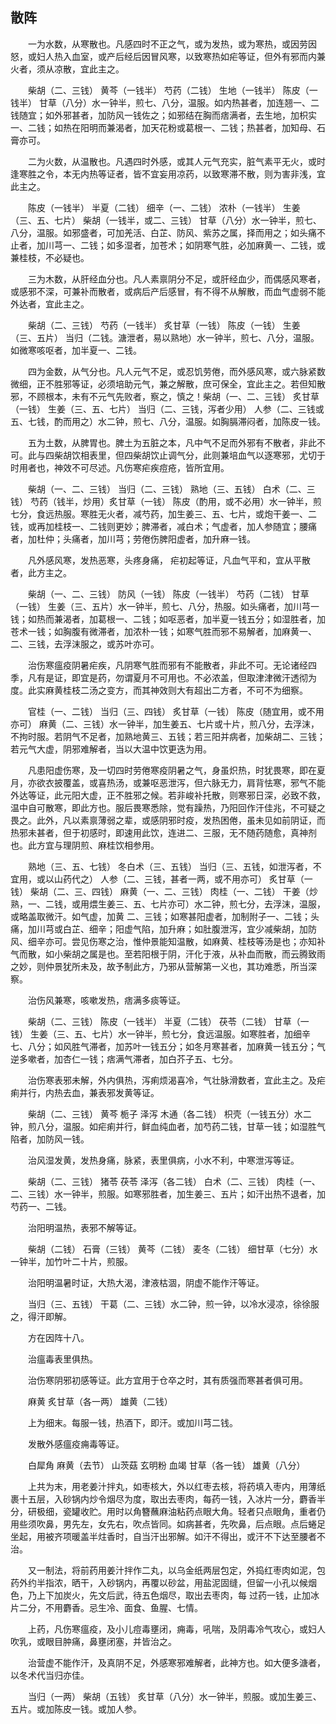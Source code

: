 ## 散阵


&emsp;&emsp;一为水数，从寒散也。凡感四时不正之气，或为发热，或为寒热，或因劳因怒，或妇人热入血室，或产后经后因冒风寒，以致寒热如疟等证，但外有邪而内兼火者，须从凉散，宜此主之。

&emsp;&emsp;柴胡（二、三钱） 黄芩（一钱半） 芍药（二钱） 生地（一钱半） 陈皮（一钱半） 甘草（八分）水一钟半，煎七、八分，温服。如内热甚者，加连翘一、二钱随宜；如外邪甚者，加防风一钱佐之；如邪结在胸而痞满者，去生地，加枳实一、二钱；如热在阳明而兼渴者，加天花粉或葛根一、二钱；热甚者，加知母、石膏亦可。

&emsp;&emsp;二为火数，从温散也。凡遇四时外感，或其人元气充实，脏气素平无火，或时逢寒胜之令，本无内热等证者，皆不宜妄用凉药，以致寒滞不散，则为害非浅，宜此主之。

&emsp;&emsp;陈皮（一钱半） 半夏（二钱） 细辛（一、二钱） 浓朴（一钱半） 生姜（三、五、七片） 柴胡（一钱半，或二、三钱） 甘草（八分）水一钟半，煎七、八分，温服。如邪盛者，可加羌活、白芷、防风、紫苏之属，择而用之；如头痛不止者，加川芎一、二钱；如多湿者，加苍术；如阴寒气胜，必加麻黄一、二钱，或兼桂枝，不必疑也。

&emsp;&emsp;三为木数，从肝经血分也。凡人素禀阴分不足，或肝经血少，而偶感风寒者，或感邪不深，可兼补而散者，或病后产后感冒，有不得不从解散，而血气虚弱不能外达者，宜此主之。

&emsp;&emsp;柴胡（二、三钱） 芍药（一钱半） 炙甘草（一钱） 陈皮（一钱） 生姜（三、五片） 当归（二钱。溏泄者，易以熟地）水一钟半，煎七、八分，温服。如微寒咳呕者，加半夏一、二钱。

&emsp;&emsp;四为金数，从气分也。凡人元气不足，或忍饥劳倦，而外感风寒，或六脉紧数微细，正不胜邪等证，必须培助元气，兼之解散，庶可保全，宜此主之。若但知散邪，不顾根本，未有不元气先败者，察之，慎之！柴胡（一、二、三钱） 炙甘草（一钱） 生姜（三、五、七片） 当归（二、三钱，泻者少用） 人参（二、三钱或五、七钱，酌而用之）水二钟，煎七、八分，温服。如胸膈滞闷者，加陈皮一钱。

&emsp;&emsp;五为土数，从脾胃也。脾土为五脏之本，凡中气不足而外邪有不散者，非此不可。此与四柴胡饮相表里，但四柴胡饮止调气分，此则兼培血气以逐寒邪，尤切于时用者也，神效不可尽述。凡伤寒疟疾痘疮，皆所宜用。

&emsp;&emsp;柴胡（一、二、三钱） 当归（二、三钱） 熟地（三、五钱） 白术（二、三钱） 芍药（钱半，炒用）炙甘草（一钱） 陈皮（酌用，或不必用）水一钟半，煎七分，食远热服。寒胜无火者，减芍药，加生姜三、五、七片，或炮干姜一、二钱，或再加桂枝一、二钱则更妙；脾滞者，减白术；气虚者，加人参随宜；腰痛者，加杜仲；头痛者，加川芎；劳倦伤脾阳虚者，加升麻一钱。

&emsp;&emsp;凡外感风寒，发热恶寒，头疼身痛， 疟初起等证，凡血气平和，宜从平散者，此方主之。

&emsp;&emsp;柴胡（一、二、三钱） 防风（一钱） 陈皮（一钱半） 芍药（二钱） 甘草（一钱） 生姜（三、五片）水一钟半，煎七、八分，热服。如头痛者，加川芎一钱；如热而兼渴者，加葛根一、二钱；如呕恶者，加半夏一钱五分；如湿胜者，加苍术一钱；如胸腹有微滞者，加浓朴一钱；如寒气胜而邪不易解者，加麻黄一、二、三钱，去浮沫服之，或苏叶亦可。

&emsp;&emsp;治伤寒瘟疫阴暑疟疾，凡阴寒气胜而邪有不能散者，非此不可。无论诸经四季，凡有是证，即宜是药，勿谓夏月不可用也。不必浓盖，但取津津微汗透彻为度。此实麻黄桂枝二汤之变方，而其神效则大有超出二方者，不可不为细察。

&emsp;&emsp;官桂（一、二钱） 当归（三、四钱） 炙甘草（一钱） 陈皮（随宜用，或不用亦可） 麻黄（二、三钱）水一钟半，加生姜五、七片或十片，煎八分，去浮沫，不拘时服。若阴气不足者，加熟地黄三、五钱；若三阳并病者，加柴胡二、三钱；若元气大虚，阴邪难解者，当以大温中饮更迭为用。

&emsp;&emsp;凡患阳虚伤寒，及一切四时劳倦寒疫阴暑之气，身虽炽热，时犹畏寒，即在夏月，亦欲衣披覆盖，或喜热汤，或兼呕恶泄泻，但六脉无力，肩背怯寒，邪气不能外达等证，此元阳大虚，正不胜邪之候。若非峻补托散，则寒邪日深，必致不救，温中自可散寒，即此方也。服后畏寒悉除，觉有躁热，乃阳回作汗佳兆，不可疑之畏之。此外，凡以素禀薄弱之辈，或感阴邪时疫，发热困倦，虽未见如前阴证，而热邪未甚者，但于初感时，即速用此饮，连进二、三服，无不随药随愈，真神剂也。此方宜与理阴煎、麻桂饮相参用。

&emsp;&emsp;熟地（三、五、七钱） 冬白术（三、五钱） 当归（三、五钱，如泄泻者，不宜用，或以山药代之） 人参（二、三钱，甚者一两，或不用亦可） 炙甘草（一钱） 柴胡（二、三、四钱） 麻黄（一、二、三钱） 肉桂（一、二钱） 干姜（炒熟，一、二钱，或用煨生姜三、五、七片亦可）水二钟，煎七分，去浮沫，温服，或略盖取微汗。如气虚，加黄 二、三钱；如寒甚阳虚者，加制附子一、二钱；头痛，加川芎或白芷、细辛；阳虚气陷，加升麻；如肚腹泄泻，宜少减柴胡，加防风、细辛亦可。尝见伤寒之治，惟仲景能知温散，如麻黄、桂枝等汤是也；亦知补气而散，如小柴胡之属是也。至若阳根于阴，汗化于液，从补血而散，而云腾致雨之妙，则仲景犹所未及，故予制此方，乃邪从营解第一义也，其功难悉，所当深察。

&emsp;&emsp;治伤风兼寒，咳嗽发热，痞满多痰等证。

&emsp;&emsp;柴胡（二、三钱） 陈皮（一钱半） 半夏（二钱） 茯苓（二钱） 甘草（一钱） 生姜（三、五、七片）水一钟半，煎七分，食远温服。如寒胜者，加细辛七、八分；如风胜气滞者，加苏叶一钱五分；如冬月寒甚者，加麻黄一钱五分；气逆多嗽者，加杏仁一钱；痞满气滞者，加白芥子五、七分。

&emsp;&emsp;治伤寒表邪未解，外内俱热，泻痢烦渴喜冷，气壮脉滑数者，宜此主之。及疟痢并行，内热去血，兼表邪发黄等证。

&emsp;&emsp;柴胡（二、三钱） 黄芩 栀子 泽泻 木通（各二钱） 枳壳（一钱五分）水二钟，煎八分，温服。如疟痢并行，鲜血纯血者，加芍药二钱，甘草一钱；如湿胜气陷者，加防风一钱。

&emsp;&emsp;治风湿发黄，发热身痛，脉紧，表里俱病，小水不利，中寒泄泻等证。

&emsp;&emsp;柴胡（二、三钱） 猪苓 茯苓 泽泻（各二钱） 白术（二、三钱） 肉桂（一、二、三钱）水一钟半，煎服。如寒邪胜者，加生姜三、五片；如汗出热不退者，加芍药一、二钱。

&emsp;&emsp;治阳明温热，表邪不解等证。

&emsp;&emsp;柴胡（二钱） 石膏（三钱） 黄芩（二钱） 麦冬（二钱） 细甘草（七分）水一钟半，加竹叶二十片，煎服。

&emsp;&emsp;治阳明温暑时证，大热大渴，津液枯涸，阴虚不能作汗等证。

&emsp;&emsp;当归（三、五钱） 干葛（二、三钱）水二钟，煎一钟，以冷水浸凉，徐徐服之，得汗即解。

&emsp;&emsp;方在因阵十八。

&emsp;&emsp;治瘟毒表里俱热。

&emsp;&emsp;治伤寒阴邪初感等证。此方宜用于仓卒之时，其有质强而寒甚者俱可用。

&emsp;&emsp;麻黄 炙甘草（各一两） 雄黄（二钱）

&emsp;&emsp;上为细末。每服一钱，热酒下，即汗。或加川芎二钱。

&emsp;&emsp;发散外感瘟疫痈毒等证。

&emsp;&emsp;白犀角 麻黄（去节） 山茨菇 玄明粉 血竭 甘草（各一钱） 雄黄（八分）

&emsp;&emsp;上共为末，用老姜汁拌丸，如枣核大，外以红枣去核，将药填入枣内，用薄纸裹十五层，入砂锅内炒令烟尽为度，取出去枣肉，每药一钱，入冰片一分，麝香半分，研极细，瓷罐收贮。用时以角簪蘸麻油粘药点眼大角。轻者只点眼角，重者仍用些须吹鼻，男先左，女先右，吹点皆同。如病甚者，先吹鼻，后点眼。点后蜷足坐起，用被齐项暖盖半炷香时，自当汗出邪解。如汗不得出，或汗不下达至腰者不治。

&emsp;&emsp;又一制法，将前药用姜汁拌作二丸，以乌金纸两层包定，外捣红枣肉如泥，包药外约半指浓，晒干，入砂锅内，再覆以砂盆，用盐泥固缝，但留一小孔以候烟色，乃上下加炭火，先文后武，待五色烟尽，取出去枣肉，每 过药一钱，止加冰片二分，不用麝香。忌生冷、面食、鱼腥、七情。

&emsp;&emsp;上药，凡伤寒瘟疫，及小儿痘毒壅闭，痈毒，吼喘，及阴毒冷气攻心，或妇人吹乳，或眼目肿痛，鼻壅闭塞，并皆治之。

&emsp;&emsp;治营虚不能作汗，及真阴不足，外感寒邪难解者，此神方也。如大便多溏者，以冬术代当归亦佳。

&emsp;&emsp;当归（一两） 柴胡（五钱） 炙甘草（八分）水一钟半，煎服。或加生姜三、五片。或加陈皮一钱。或加人参。

